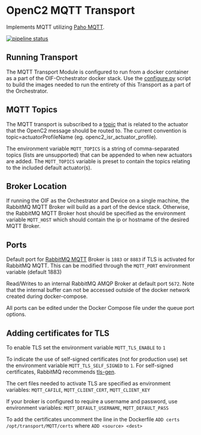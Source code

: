 # OpenC2 MQTT Transport
Implements MQTT utilizing [Paho MQTT](https://www.eclipse.org/paho/clients/python/docs/).


[![pipeline status](https://gitlab.labs.g2-inc.net/ScreamingBunny/Orchestrator/Core/badges/develop/pipeline.svg)](https://gitlab.labs.g2-inc.net/ScreamingBunny/Orchestrator/Core/commits/develop)

## Running Transport
The MQTT Transport Module is configured to run from a docker container as a part of the OIF-Orchestrator docker stack. Use the [configure.py](../../../configure.py) script to build the images needed to run the entirety of this Transport as a part of the Orchestrator.

## MQTT Topics

The MQTT transport is subscribed to a [topic](https://www.hivemq.com/blog/mqtt-essentials-part-5-mqtt-topics-best-practices) that is related to the actuator that the OpenC2 message should be routed to. The current convention is topic=actuatorProfileName (eg. openc2_isr_actuator_profile).

The environment variable `MQTT_TOPICS` is a string of comma-separated topics (lists are unsupported) that can be appended to when new actuators are added. The `MQTT_TOPICS` variable is preset to contain the topics relating to the included default actuator(s).

## Broker Location

If running the OIF as the Orchestrator and Device on a single machine, the RabbitMQ MQTT Broker will build as a part of the device stack. Otherwise, the RabbitMQ MQTT Broker host should be specified as the environment variable `MQTT_HOST` which should contain the ip or hostname of the desired MQTT Broker.

## Ports

Default port for [RabbitMQ MQTT](https://www.rabbitmq.com/mqtt.html) Broker is `1883` or `8883` if TLS is activated for RabbitMQ MQTT. This can be modified through the `MQTT_PORT` environment variable (default 1883)

Read/Writes to an internal RabbitMQ AMQP Broker at default port `5672`. Note that the internal buffer can not be accessed outside of the docker network created during docker-compose. 

All ports can be edited under the Docker Compose file under the queue port options.

## Adding certificates for TLS

To enable TLS set the environment variable `MQTT_TLS_ENABLE` to `1`

To indicate the use of self-signed certificates (not for production use) set the environment variable `MQTT_TLS_SELF_SIGNED` to `1`. For self-signed certificates, RabbitMQ recommends [tls-gen](https://github.com/michaelklishin/tls-gen).

The cert files needed to activate TLS are specified as environment variables: `MQTT_CAFILE`, `MQTT_CLIENT_CERT`, `MQTT_CLIENT_KEY`

If your broker is configured to require a username and password, use environment variables: `MQTT_DEFAULT_USERNAME`, `MQTT_DEFAULT_PASS`

To add the certificates uncomment the line in the Dockerfile `ADD certs /opt/transport/MQTT/certs` where `ADD <source> <dest>`


